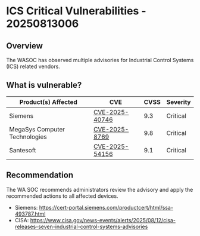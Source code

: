 # ICS Critical Vulnerabilities - 20250813006

## Overview

The WASOC has observed multiple advisories for Industrial Control Systems (ICS) related vendors.

## What is vulnerable?

| Product(s) Affected           | CVE                                                               | CVSS | Severity |
| ----------------------------- | ----------------------------------------------------------------- | ---- | -------- |
| Siemens                       | [CVE-2025-40746](https://nvd.nist.gov/vuln/detail/CVE-2025-40746) | 9.3  | Critical |
| MegaSys Computer Technologies | [CVE-2025-8769](https://www.cve.org/CVERecord?id=CVE-2025-8769)   | 9.8  | Critical |
| Santesoft                     | [CVE-2025-54156](https://www.cve.org/CVERecord?id=CVE-2025-54156) | 9.1  | Critical |

## Recommendation

The WA SOC recommends administrators review the advisory and apply the recommended actions to all affected devices.

- Siemens: <https://cert-portal.siemens.com/productcert/html/ssa-493787.html>
- CISA: <https://www.cisa.gov/news-events/alerts/2025/08/12/cisa-releases-seven-industrial-control-systems-advisories>
